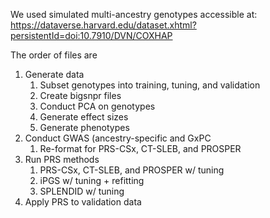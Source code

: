 We used simulated multi-ancestry genotypes accessible at: https://dataverse.harvard.edu/dataset.xhtml?persistentId=doi:10.7910/DVN/COXHAP

The order of files are
1) Generate data
   1) Subset genotypes into training, tuning, and validation
   2) Create bigsnpr files
   3) Conduct PCA on genotypes
   4) Generate effect sizes
   5) Generate phenotypes
6) Conduct GWAS (ancestry-specific and GxPC
   1) Re-format for PRS-CSx, CT-SLEB, and PROSPER
7) Run PRS methods
   1) PRS-CSx, CT-SLEB, and PROSPER w/ tuning
   2) iPGS w/ tuning + refitting
   3) SPLENDID w/ tuning
8) Apply PRS to validation data
